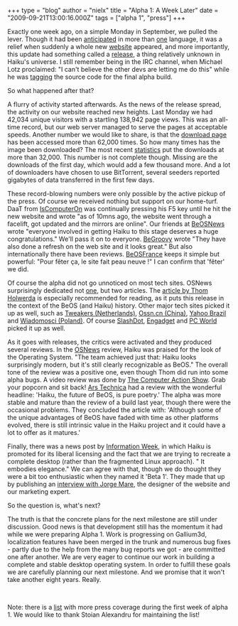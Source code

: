 +++
type = "blog"
author = "nielx"
title = "Alpha 1: A Week Later"
date = "2009-09-21T13:00:16.000Z"
tags = ["alpha 1", "press"]
+++

<p>Exactly one week ago, on a simple Monday in September, we pulled the lever. Though it had been <a href=" http://www.macgeneration.com/news/voir/136136/haiku-os-sortie-de-la-premiere-version-alpha-le-09-09">anticipated</a> in more than <a href="http://www.osnews.com/story/22001/Haiku_Schedules_First_Alpha_Release_for_September_9">one</a> language, it was a relief when suddenly a whole new <a href="http://www.haiku-os.org">website</a> appeared, and more importantly, this update had something called a <a href="/news/2009-09-13_haiku_project_announces_availability_haiku_r1alpha_1">release</a>, a thing relatively unknown in Haiku's universe. I still remember being in the IRC channel, when Michael Lotz proclaimed: "I can't believe the other devs are letting me do this" while he was <a href="http://dev.haiku-os.org/changeset/33109/haiku/tags/releases/r1alpha1">tagging</a> the source code for the final alpha build.</p>

<p>So what happened after that?</p>
<!--break-->
<p>A flurry of activity started afterwards. As the news of the release spread, the activity on our website reached new heights. Last Monday we had 42,034 unique visitors with a startling 138,942 page views.  This was an all-time record, but our web server managed to serve the pages at acceptable speeds. Another number we would like to share, is that  the <a href="/get-haiku">download page</a> has been accessed more than 62,000 times. So how many times has the image been downloaded? The most recent <a href="http://ryanleavengood.com/haiku/downloadresults.php">statistics</a> put the downloads at more than 32,000. This number is not complete though. Missing are the downloads of the first day, which would add a few thousand more. And a lot of downloaders have chosen to use BitTorrent, several seeders reported gigabytes of data transferred in the first few days.</p>

<p>These record-blowing numbers were only possible by the active pickup of the press. Of course we received nothing but support on our home-turf. DaaT from <a href="http://joomla.iscomputeron.com/index.php?option=com_content&task=view&id=1130">IsComputerOn</a> was continually pressing his F5 key until he hit the new website and wrote "as of 10mns ago, the website went through a facelift, got updated and the mirrors are online". Our friends at <a href="http://www.beosnews.com/2009/09/13/haiku-alpha-available-now/">BeOSNews</a> wrote "everyone involved in getting Haiku to this stage deserves a huge congratulations." We'll pass it on to everyone. <a href="http://www.begroovy.com/wordpress/?p=708">BeGroovy</a> wrote "They have also done a refresh on the web site and it looks great." But also internationally there have been reviews. <a href="http://www.beosfrance.com/articles.php?cat=article&id=590">BeOSFrance</a> keeps it simple but powerful: "Pour fêter ça, le site fait peau neuve !" I can confirm that 'fêter' we did.</p>

<p>Of course the alpha did not go unnoticed on most tech sites. OSNews surprisingly dedicated not <a href="http://www.osnews.com/story/22159/Haiku_Project_Announces_Availability_of_Haiku_R1_Alpha_1">one</a>, but two articles. The <a href="http://www.osnews.com/story/22156/In_the_Round_Haiku_Alpha_Released">article by Thom Holwerda</a> is especially recommended for reading, as it puts this release in the context of the BeOS (and Haiku) history. Other major tech sites picked it up as well, such as <a href="http://tweakers.net/nieuws/62496/haiku-os-krijgt-na-acht-jaar-ontwikkeling-de-alfastatus.html">Tweakers (Netherlands)</a>, <a href="http://osss.cn/news/2009/09/14/haiku项目声明haiku-r1alpha-1已经可用/">Ossn.cn (China)</a>, <a href="http://br.noticias.yahoo.com/s/15092009/7/tecnologia-negocios-lancada-versao-alfa-sistema.html">Yahoo Brazil</a> and <a href="http://www.wiadomosci24.pl/artykul/haiku_os_powrot_legendy_109498.html">Wiadomosci (Poland)</a>. Of course <a href="http://tech.slashdot.org/article.pl?sid=09/09/14/030230">SlashDot</a>, <a href="http://www.engadget.com/2009/09/16/haiku-alpha-1-available-now-beos-lovers-of-the-world-rejoice/">Engadget</a> and <a href="http://www.pcworld.com/article/172184/ancient_operating_systems_keep_going_and_going.html">PC World</a> picked it up as well.</p>

<p>As it goes with releases, the critics were activated and they produced several reviews. In the <a href="http://www.osnews.com/story/22156/In_the_Round_Haiku_Alpha_Released">OSNews</a> review, Haiku was praised for the look of the Operating System. "The team achieved just that: Haiku looks surprisingly modern, but it's still clearly recognizable as BeOS." The overall tone of the review was a positive one, even though Thom did run into some alpha bugs. A video review was done by <a href="http://www.youtube.com/watch?v=XofYcqlrHSg">The Computer Action Show</a>. Grab your popcorn and sit back! <a href="http://arstechnica.com/open-source/news/2009/09/hands-on-with-haiku-back-to-the-future-of-beos.ars">Ars Technica</a> had a review with the wonderful headline: 'Haiku, the future of BeOS, is pure poetry.' The alpha was more stable and mature than the review of a build last year, though there were the occasional problems. They concluded the article with: 'Although some of the unique advantages of BeOS have faded with time as other platforms evolved, there is still intrinsic value in the Haiku project and it could have a lot to offer as it matures.'</p>

<p>Finally, there was a news post by <a href="http://www.informationweek.com/blog/main/archives/2009/09/haiku_os_beta_1.html">Information Week</a>, in which Haiku is promoted for its liberal licensing and the fact that we are trying to recreate a complete desktop (rather than the fragmented Linux approach). " It embodies elegance." We can agree with that, though we do thought they were a bit too enthusiastic when they named it 'Beta 1'. They made that up by publishing an <a href="http://www.informationweek.com/blog/main/archives/2009/09/qa_with_haiku_o.html">interview with Jorge Mare</a>, the designer of the website and our marketing expert.</p>

<p>So the question is, what's next? </p>

<p>The truth is that the concrete plans for the next milestone are still under discussion. Good news is that development still has the momentum it had while we were preparing Alpha 1. Work is progressing on Gallium3d, localization features have been merged in the trunk and numerous bug fixes  - partly due to the help from the many bug reports we got - are committed one after another. We are very eager to continue our work in building a complete and stable desktop operating system. In order to fulfill these goals we are carefully planning our next milestone. And we promise that it won't take another eight years. Really.</p>

<p>&nbsp;</p>

<p>Note: there is a <a href="http://dev.haiku-os.org/wiki/R1/Alpha1Press">list</a> with more press coverage during the first week of alpha 1. We would like to thank Stoian Alexandru for maintaining the list!</p>